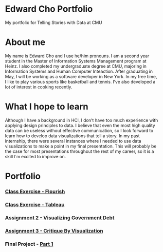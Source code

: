 # Edward Cho Portfolio
My portfolio for Telling Stories with Data at CMU

# About me
My name is Edward Cho and I use he/him pronouns. I am a second year student in the Master of Information Systems Management program at Heinz. I also completed my undergraduate degree at CMU, majoring in Information Systems and Human Computer Inteaction. After graduating in May, I will be working as a software developer in New York. In my free time, I like to play various sports like basketball and tennis. I've also developed a lot of interest in cooking recently.

# What I hope to learn
Although I have a background in HCI, I don't have too much experience with applying design principles to data. I believe that even the most high quality data can be useless without effective communication, so I look forward to learn how to develop data visualizations that tell a story. In my past internship, there were several instances where I needed to use data visualizations to make a point in my final presentation. This will probably be the case for most presentations throughout the rest of my career, so it is a skill I'm excited to improve on.

# Portfolio
### [Class Exercise - Flourish](/class_exercise.md)
### [Class Exercise - Tableau](/tableau_exercise.md)
### [Assignment 2 - Visualizing Government Debt](/dataviz2.md)
### [Assignment 3 - Critique By Visualization](/critique_by_design.md)
### Final Project - [Part 1](/final_part1.md)
